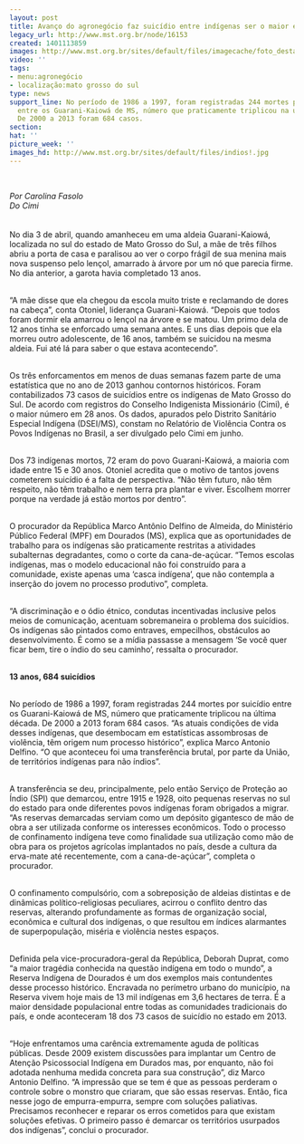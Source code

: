 ```yaml
---
layout: post
title: Avanço do agronegócio faz suicídio entre indígenas ser o maior em 28 anos
legacy_url: http://www.mst.org.br/node/16153
created: 1401113859
images: http://www.mst.org.br/sites/default/files/imagecache/foto_destaque/indios!.jpg
video: ''
tags:
- menu:agronegócio
- localização:mato grosso do sul
type: news
support_line: No período de 1986 a 1997, foram registradas 244 mortes por suicídio
  entre os Guarani-Kaiowá de MS, número que praticamente triplicou na última década.
  De 2000 a 2013 foram 684 casos.
section: 
hat: ''
picture_week: ''
images_hd: http://www.mst.org.br/sites/default/files/indios!.jpg
---
```

<p>&nbsp;</p><p><em>Por Carolina Fasolo<br>Do Cimi<br></em><br><br>No dia 3 de abril, quando amanheceu em uma aldeia Guarani-Kaiowá, localizada no sul do estado de Mato Grosso do Sul, a mãe de três filhos abriu a porta de casa e paralisou ao ver o corpo frágil de sua menina mais nova suspenso pelo lençol, amarrado à árvore por um nó que parecia firme. No dia anterior, a garota havia completado 13 anos.</p><p><br>“A mãe disse que ela chegou da escola muito triste e reclamando de dores na cabeça”, conta Otoniel, liderança Guarani-Kaiowá. “Depois que todos foram dormir ela amarrou o lençol na árvore e se matou. Um primo dela de 12 anos tinha se enforcado uma semana antes. E uns dias depois que ela morreu outro adolescente, de 16 anos, também se suicidou na mesma aldeia. Fui até lá para saber o que estava acontecendo”.</p><p><br>Os três enforcamentos em menos de duas semanas fazem parte de uma estatística que no ano de 2013 ganhou contornos históricos. Foram contabilizados 73 casos de suicídios entre os indígenas de Mato Grosso do Sul. De acordo com registros do Conselho Indigenista Missionário (Cimi), é o maior número em 28 anos. Os dados, apurados pelo Distrito Sanitário Especial Indígena (DSEI/MS), constam no Relatório de Violência Contra os Povos Indígenas no Brasil, a ser divulgado pelo Cimi em junho.</p><p><br>Dos 73 indígenas mortos, 72 eram do povo Guarani-Kaiowá, a maioria com idade entre 15 e 30 anos. Otoniel acredita que o motivo de tantos jovens cometerem suicídio é a falta de perspectiva. “Não têm futuro, não têm respeito, não têm trabalho e nem terra pra plantar e viver. Escolhem morrer porque na verdade já estão mortos por dentro”.</p><p><br>O procurador da República Marco Antônio Delfino de Almeida, do Ministério Público Federal (MPF) em Dourados (MS), explica que as oportunidades de trabalho para os indígenas são praticamente restritas a atividades subalternas degradantes, como o corte da cana-de-açúcar. “Temos escolas indígenas, mas o modelo educacional não foi construído para a comunidade, existe apenas uma ‘casca indígena’, que não contempla a inserção do jovem no processo produtivo”, completa.</p><p><br>“A discriminação e o ódio étnico, condutas incentivadas inclusive pelos meios de comunicação, acentuam sobremaneira o problema dos suicídios. Os indígenas são pintados como entraves, empecilhos, obstáculos ao desenvolvimento. É como se a mídia passasse a mensagem ‘Se você quer ficar bem, tire o índio do seu caminho’, ressalta o procurador.</p><p><br><strong>13 anos, 684 suicídios</strong></p><p><br>No período de 1986 a 1997, foram registradas 244 mortes por suicídio entre os Guarani-Kaiowá de MS, número que praticamente triplicou na última década. De 2000 a 2013 foram 684 casos. “As atuais condições de vida desses indígenas, que desembocam em estatísticas assombrosas de violência, têm origem num processo histórico”, explica Marco Antonio Delfino. “O que aconteceu foi uma transferência brutal, por parte da União, de territórios indígenas para não índios”.</p><p><br>A transferência se deu, principalmente, pelo então Serviço de Proteção ao Índio (SPI) que demarcou, entre 1915 e 1928, oito pequenas reservas no sul do estado para onde diferentes povos indígenas foram obrigados a migrar. “As reservas demarcadas serviam como um depósito gigantesco de mão de obra a ser utilizada conforme os interesses econômicos. Todo o processo de confinamento indígena teve como finalidade sua utilização como mão de obra para os projetos agrícolas implantados no país, desde a cultura da erva-mate até recentemente, com a cana-de-açúcar”, completa o procurador.</p><p><br>O confinamento compulsório, com a sobreposição de aldeias distintas e de dinâmicas político-religiosas peculiares, acirrou o conflito dentro das reservas, alterando profundamente as formas de organização social, econômica e cultural dos indígenas, o que resultou em índices alarmantes de superpopulação, miséria e violência nestes espaços.</p><p><br>Definida pela vice-procuradora-geral da República, Deborah Duprat, como “a maior tragédia conhecida na questão indígena em todo o mundo”, a Reserva Indígena de Dourados é um dos exemplos mais contundentes desse processo histórico. Encravada no perímetro urbano do município, na Reserva vivem hoje mais de 13 mil indígenas em 3,6 hectares de terra. É a maior densidade populacional entre todas as comunidades tradicionais do país, e onde aconteceram 18 dos 73 casos de suicídio no estado em 2013.</p><p><br>“Hoje enfrentamos uma carência extremamente aguda de políticas públicas. Desde 2009 existem discussões para implantar um Centro de Atenção Psicossocial Indígena em Durados mas, por enquanto, não foi adotada nenhuma medida concreta para sua construção”, diz Marco Antonio Delfino. “A impressão que se tem é que as pessoas perderam o controle sobre o monstro que criaram, que são essas reservas. Então, fica nesse jogo de empurra-empurra, sempre com soluções paliativas. Precisamos reconhecer e reparar os erros cometidos para que existam soluções efetivas. O primeiro passo é demarcar os territórios usurpados dos indígenas”, conclui o procurador.</p><p>&nbsp;</p>
